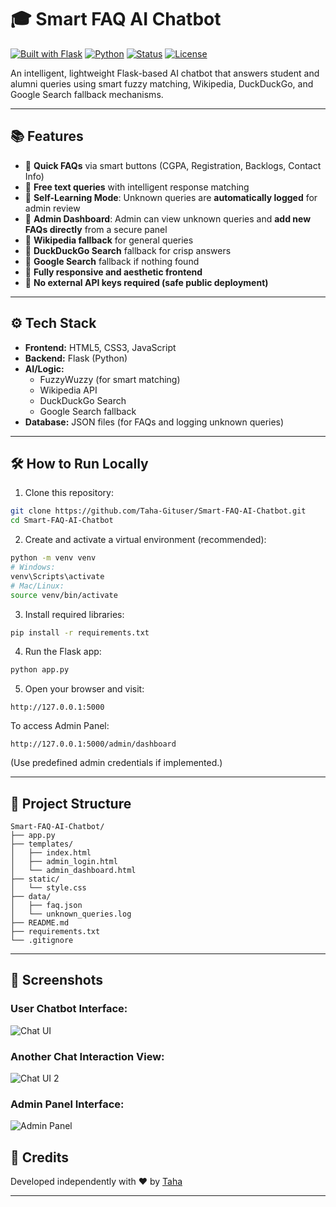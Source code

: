 # 🎓 Smart FAQ AI Chatbot

[![Built with Flask](https://img.shields.io/badge/Built%20with-Flask-blue)](https://flask.palletsprojects.com/)
[![Python](https://img.shields.io/badge/Python-3.10-green)](https://www.python.org/)
[![Status](https://img.shields.io/badge/Status-Completed-brightgreen)]()
[![License](https://img.shields.io/badge/License-MIT-lightgrey)]()

An intelligent, lightweight Flask-based AI chatbot that answers student and alumni queries using smart fuzzy matching, Wikipedia, DuckDuckGo, and Google Search fallback mechanisms.


---

## 📚 Features
- 🎯 **Quick FAQs** via smart buttons (CGPA, Registration, Backlogs, Contact Info)
- 🎯 **Free text queries** with intelligent response matching
- 🎯 **Self-Learning Mode**: Unknown queries are **automatically logged** for admin review
- 🎯 **Admin Dashboard**: Admin can view unknown queries and **add new FAQs directly** from a secure panel
- 🎯 **Wikipedia fallback** for general queries
- 🎯 **DuckDuckGo Search** fallback for crisp answers
- 🎯 **Google Search** fallback if nothing found
- 🎯 **Fully responsive and aesthetic frontend**
- 🎯 **No external API keys required (safe public deployment)**

---

## ⚙️ Tech Stack
- **Frontend:** HTML5, CSS3, JavaScript
- **Backend:** Flask (Python)
- **AI/Logic:** 
  - FuzzyWuzzy (for smart matching)
  - Wikipedia API
  - DuckDuckGo Search
  - Google Search fallback
- **Database:** JSON files (for FAQs and logging unknown queries)

---

## 🛠️ How to Run Locally
1. Clone this repository:

```bash
git clone https://github.com/Taha-Gituser/Smart-FAQ-AI-Chatbot.git
cd Smart-FAQ-AI-Chatbot
```

2. Create and activate a virtual environment (recommended):

```bash
python -m venv venv
# Windows:
venv\Scripts\activate
# Mac/Linux:
source venv/bin/activate
```

3. Install required libraries:

```bash
pip install -r requirements.txt
```

4. Run the Flask app:

```bash
python app.py
```

5. Open your browser and visit:

```
http://127.0.0.1:5000
```

To access Admin Panel:

```
http://127.0.0.1:5000/admin/dashboard
```

(Use predefined admin credentials if implemented.)

---

## 📁 Project Structure
```
Smart-FAQ-AI-Chatbot/
├── app.py
├── templates/
│   ├── index.html
│   ├── admin_login.html
│   └── admin_dashboard.html
├── static/
│   └── style.css
├── data/
│   ├── faq.json
│   └── unknown_queries.log
├── README.md
├── requirements.txt
└── .gitignore
```

---
## 📸 Screenshots

### User Chatbot Interface:
![Chat UI](static/screenshots/chat_ui.png)

### Another Chat Interaction View:
![Chat UI 2](static/screenshots/chat_ui_2.png)

### Admin Panel Interface:
![Admin Panel](static/screenshots/admin_panel.png)


## 🙌 Credits
Developed independently with ❤️ by [Taha](https://github.com/Taha-Gituser)

---
